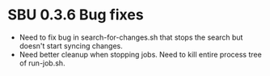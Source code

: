 # SBU 0.3.6 Bug fixes
- Need to fix bug in search-for-changes.sh that stops the search but doesn't start syncing changes.
- Need better cleanup when stopping jobs. Need to kill entire process tree of run-job.sh.
